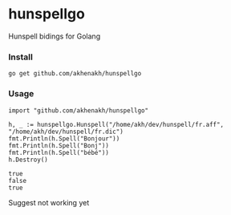 hunspellgo
==========

Hunspell bidings for Golang

### Install 
    go get github.com/akhenakh/hunspellgo 

### Usage
    import "github.com/akhenakh/hunspellgo" 

    h, _ := hunspellgo.Hunspell("/home/akh/dev/hunspell/fr.aff", "/home/akh/dev/hunspell/fr.dic")
    fmt.Println(h.Spell("Bonjour"))
    fmt.Println(h.Spell("Bonj"))
    fmt.Println(h.Spell("bébé"))
    h.Destroy()
    
    true
    false
    true

Suggest not working yet

